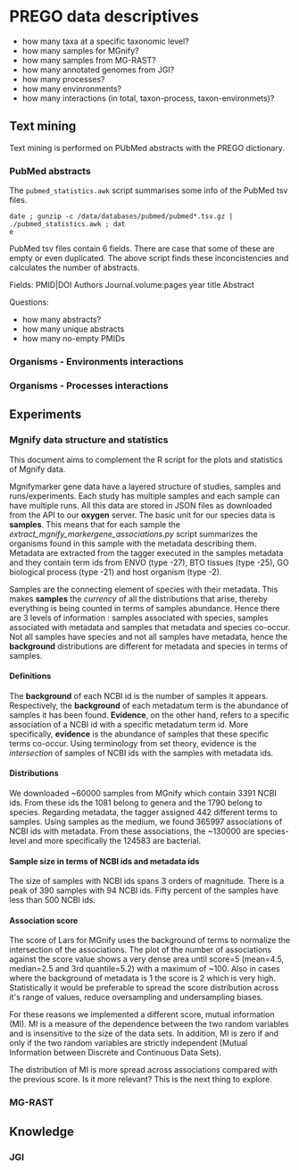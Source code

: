 # PREGO data descriptives

* how many taxa at a specific taxonomic level?
* how many samples for MGnify?
* how many samples from MG-RAST?
* how many annotated genomes from JGI?
* how many processes?
* how many envinronments?
* how many interactions (in total, taxon-process, taxon-environmets)?

## Text mining

Text mining is performed on PUbMed abstracts with the PREGO dictionary.

### PubMed abstracts

The `pubmed_statistics.awk` script summarises some info of the PubMed tsv files.

```
date ; gunzip -c /data/databases/pubmed/pubmed*.tsv.gz | ./pubmed_statistics.awk ; dat
e
```

PubMed tsv files contain 6 fields. There are case that some of these are empty or even duplicated. The above script finds these inconcistencies and calculates the number of abstracts.

Fields:
PMID|DOI        Authors     Journal.volume:pages        year        title       Abstract

Questions:
* how many abstracts?
* how many unique abstracts
* how many no-empty PMIDs

### Organisms - Environments interactions

### Organisms - Processes interactions


## Experiments

### Mgnify data structure and statistics

This document aims to complement the R script for the plots and statistics of Mgnify data.

Mgnifymarker gene data have a layered structure of studies, samples and runs/experiments. Each study has multiple samples and each sample can have multiple runs. All this data are stored in JSON files as downloaded from the API to our **oxygen** server. The basic unit for our species data is **samples**. This means that for each sample the *extract_mgnify_markergene_associations.py* script summarizes the organisms found in this sample with the metadata describing them. Metadata are extracted from the tagger executed in the samples metadata and they contain term ids from ENVO (type -27), BTO tissues (type -25), GO biological process (type -21) and host organism (type -2).

Samples are the connecting element of species with their metadata. This makes **samples** the *currency* of all the distributions that arise, thereby everything is being counted in terms of samples abundance. Hence there are 3 levels of information : samples associated with species, samples associated with metadata and samples that metadata and species co-occur. Not all samples have species and not all samples have metadata, hence the **background** distributions are different for metadata and species in terms of samples.

#### Definitions

The **background** of each NCBI id is the number of samples it appears. Respectively, the **background** of each metadatum term is the abundance of samples it has been found. **Evidence**, on the other hand, refers to a specific association of a NCBI id with a specific metadatum term id. More specifically, **evidence** is the abundance of samples that these specific terms co-occur. Using terminology from set theory, evidence is the *intersection* of samples of NCBI ids with the samples with metadata ids.

#### Distributions

We downloaded ~60000 samples from MGnify which contain 3391 NCBI ids. From these ids the 1081 belong to genera and the 1790 belong to species. Regarding metadata, the tagger assigned 442 different terms to samples. Using samples as the medium, we found 365997 associations of NCBI ids with metadata. From these associations, the ~130000 are species-level and more specifically the 124583 are bacterial.

#### Sample size in terms of NCBI ids and metadata ids

The size of samples with NCBI ids spans 3 orders of magnitude. There is a peak of 390 samples with 94 NCBI ids. Fifty percent of the samples have less than 500 NCBI ids.

#### Association score

The score of Lars for MGnify uses the background of terms to normalize the intersection of the associations. The plot of the number of associations against the score value shows a very dense area until score=5 (mean=4.5, median=2.5 and 3rd quantile=5.2) with a maximum of ~100. Also in cases where the background of metadata is 1 the score is 2 which is very high. Statistically it would be preferable to spread the score distribution across it's range of values, reduce oversampling and undersampling biases.

For these reasons we implemented a different score, mutual information (MI). MI is a measure of the dependence between the two random variables and is insensitive to the size of the data sets. In addition, MI is zero if and only if the two random variables are strictly independent (Mutual Information between Discrete and Continuous Data Sets).


The distribution of MI is more spread across associations compared with the previous score.
Is it more relevant? This is the next thing to explore.

### MG-RAST

## Knowledge

### JGI
